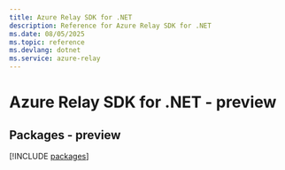 ```yaml
---
title: Azure Relay SDK for .NET
description: Reference for Azure Relay SDK for .NET
ms.date: 08/05/2025
ms.topic: reference
ms.devlang: dotnet
ms.service: azure-relay
---
```

# Azure Relay SDK for .NET - preview
## Packages - preview
[!INCLUDE [packages](relay-index.md)]